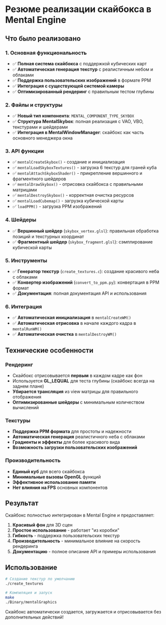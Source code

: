 # Резюме реализации скайбокса в Mental Engine

## Что было реализовано

### 1. Основная функциональность
- ✅ **Полная система скайбокса** с поддержкой кубических карт
- ✅ **Автоматическая генерация текстур** с реалистичным небом и облаками
- ✅ **Поддержка пользовательских изображений** в формате PPM
- ✅ **Интеграция с существующей системой камеры**
- ✅ **Оптимизированный рендеринг** с правильным тестом глубины

### 2. Файлы и структуры
- ✅ **Новый тип компонента**: `MENTAL_COMPONENT_TYPE_SKYBOX`
- ✅ **Структура MentalSkybox**: полная реализация с VAO, VBO, текстурами и шейдерами
- ✅ **Интеграция в MentalWindowManager**: скайбокс как часть основного менеджера окна

### 3. API функции
- ✅ `mentalCreateSkybox()` - создание и инициализация
- ✅ `mentalLoadSkyboxTextures()` - загрузка 6 текстур для граней куба
- ✅ `mentalAttachSkyboxShader()` - прикрепление вершинного и фрагментного шейдеров
- ✅ `mentalDrawSkybox()` - отрисовка скайбокса с правильными матрицами
- ✅ `mentalDestroySkybox()` - корректная очистка ресурсов
- ✅ `mentalLoadCubemap()` - загрузка кубической карты
- ✅ `loadPPM()` - загрузка PPM изображений

### 4. Шейдеры
- ✅ **Вершинный шейдер** (`skybox_vertex.glsl`): правильная обработка позиций и текстурных координат
- ✅ **Фрагментный шейдер** (`skybox_fragment.glsl`): сэмплирование кубической карты

### 5. Инструменты
- ✅ **Генератор текстур** (`create_textures.c`): создание красивого неба с облаками
- ✅ **Конвертер изображений** (`convert_to_ppm.py`): конвертация в PPM формат
- ✅ **Документация**: полная документация API и использования

### 6. Интеграция
- ✅ **Автоматическая инициализация** в `mentalCreateWM()`
- ✅ **Автоматическая отрисовка** в начале каждого кадра в `mentalRunWM()`
- ✅ **Автоматическая очистка** в `mentalDestroyWM()`

## Технические особенности

### Рендеринг
- Скайбокс отрисовывается **первым** в каждом кадре как фон
- Используется **GL_LEQUAL** для теста глубины (скайбокс всегда на заднем плане)
- **Убирается трансляция** из view матрицы для правильного отображения
- **Оптимизированные шейдеры** с минимальным количеством вычислений

### Текстуры
- **Поддержка PPM формата** для простоты и надежности
- **Автоматическая генерация** реалистичного неба с облаками
- **Градиенты и эффекты** для более красивого вида
- **Возможность загрузки пользовательских изображений**

### Производительность
- **Единый куб** для всего скайбокса
- **Минимальные вызовы OpenGL** функций
- **Эффективное использование памяти**
- **Нет влияния на FPS** основных компонентов

## Результат

Скайбокс полностью интегрирован в Mental Engine и предоставляет:

1. **Красивый фон** для 3D сцен
2. **Простое использование** - работает "из коробки"
3. **Гибкость** - поддержка пользовательских текстур
4. **Производительность** - минимальное влияние на скорость рендеринга
5. **Документацию** - полное описание API и примеры использования

## Использование

```bash
# Создание текстур по умолчанию
./create_textures

# Компиляция и запуск
make
./Binary/mentalGraphics
```

Скайбокс автоматически создается, загружается и отрисовывается без дополнительных действий!
